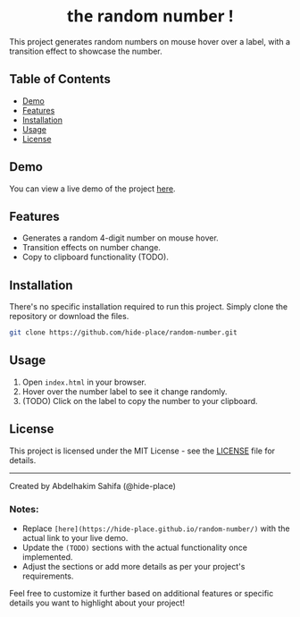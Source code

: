 
<h1 style="font-family: 'Honk', system-ui;text-align: center;" >the random number !</h1>
<style>
@import url('https://fonts.googleapis.com/css2?family=Honk&family=Poppins:ital,wght@0,100;0,200;0,300;0,400;0,500;0,600;0,700;0,800;0,900;1,100;1,200;1,300;1,400;1,500;1,600;1,700;1,800;1,900&display=swap');
</style>
This project generates random numbers on mouse hover over a label, with a transition effect to showcase the number.

## Table of Contents

- [Demo](#demo)
- [Features](#features)
- [Installation](#installation)
- [Usage](#usage)
- [License](#license)

## Demo

You can view a live demo of the project [here](https://hide-place.github.io/random-number/).

## Features

- Generates a random 4-digit number on mouse hover.
- Transition effects on number change.
- Copy to clipboard functionality (TODO).

## Installation

There's no specific installation required to run this project. Simply clone the repository or download the files.

```bash
git clone https://github.com/hide-place/random-number.git
```

## Usage

1. Open `index.html` in your browser.
2. Hover over the number label to see it change randomly.
3. (TODO) Click on the label to copy the number to your clipboard.

## License

This project is licensed under the MIT License - see the [LICENSE](LICENSE.md) file for details.

---

Created by Abdelhakim Sahifa (@hide-place)


### Notes:

- Replace `[here](https://hide-place.github.io/random-number/)` with the actual link to your live demo.
- Update the `(TODO)` sections with the actual functionality once implemented.
- Adjust the sections or add more details as per your project's requirements.

Feel free to customize it further based on additional features or specific details you want to highlight about your project!